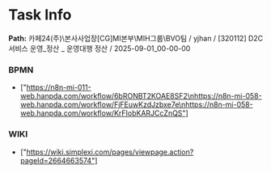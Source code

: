 # Task Info

**Path:** 카페24(주)\본사사업장\[CG]MI본부\MIH그룹\BVO팀 / yjhan / [320112] D2C 서비스 운영_정산 _ 운영대행 정산 / 2025-09-01_00-00-00

### BPMN
- ["https://n8n-mi-011-web.hanpda.com/workflow/6bRONBT2KOAE8SF2\nhttps://n8n-mi-058-web.hanpda.com/workflow/FjFEuwKzdJzbxe7e\nhttps://n8n-mi-058-web.hanpda.com/workflow/KrFIobKARJCcZnQS"]

### WIKI
- ["https://wiki.simplexi.com/pages/viewpage.action?pageId=2664663574"]

